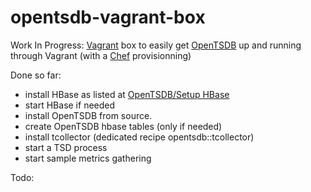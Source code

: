 opentsdb-vagrant-box
====================

Work In Progress: [Vagrant](http://vagrantup.com/) box to easily get [OpenTSDB](http://opentsdb.net/ "OpenTSDB") up and running through Vagrant (with a [Chef](http://wiki.opscode.com/display/chef/Home) provisionning)

Done so far:
* install  HBase as listed at [OpenTSDB/Setup HBase](http://opentsdb.net/setup-hbase.html)
* start HBase if needed
* install OpenTSDB from source.
* create OpenTSDB hbase tables (only if needed)
* install tcollector (dedicated recipe opentsdb::tcollector)
* start a TSD process
* start sample metrics gathering

Todo:

